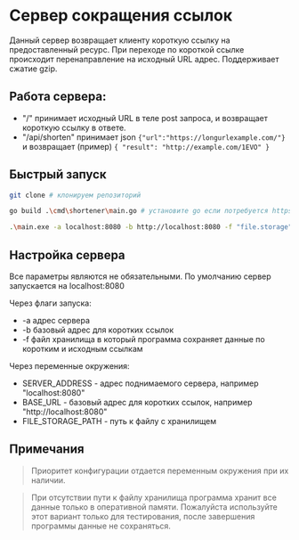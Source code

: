 # Сервер сокращения ссылок
Данный сервер возвращает клиенту короткую ссылку на предоставленный ресурс. При переходе по короткой ссылке происходит перенаправление на исходный URL адрес. Поддерживает сжатие gzip.

## Работа сервера:
- "/" принимает исходный URL в теле post запроса, и возвращает короткую ссылку в ответе.
- "/api/shorten" принимает json 
```{"url":"https://longurlexample.com/"}``` и возвращает (пример) ```{
    "result": "http://example.com/1EVO"
}```

## Быстрый запуск
```bash
git clone # клонируем репозиторий
```
```bash
go build .\cmd\shortener\main.go # установите go если потребуется https://go.dev/doc/install 
```
```bash
.\main.exe -a localhost:8080 -b http://localhost:8080 -f "file.storage"     
```
## Настройка сервера
Все параметры являются не обязательными. По умолчанию сервер запускается на localhost:8080

Через флаги запуска:
- -a адрес сервера
- -b базовый адрес для коротких ссылок
- -f файл хранилища в который программа сохраняет данные по коротким и исходным ссылкам

Через переменные окружения:
- SERVER_ADDRESS - адрес поднимаемого сервера, например "localhost:8080"
- BASE_URL - базовый адрес для коротких ссылок, например "http://localhost:8080"
- FILE_STORAGE_PATH - путь к файлу с хранилищем

## Примечания
>Приоритет конфигурации отдается переменным окружения при их наличии.

>При отсутствии пути к файлу хранилища программа хранит все данные только в оперативной памяти. Пожалуйста используйте этот вариант только для тестирования, после завершения программы данные не сохраняться.